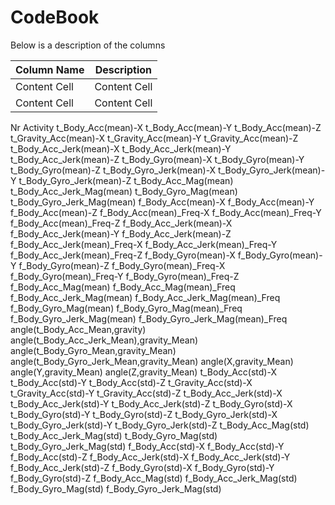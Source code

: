 # CodeBook

Below is a description of the columns

Column Name   | Description
------------- | -------------
Content Cell  | Content Cell
Content Cell  | Content Cell

Nr	Activity	t_Body_Acc(mean)-X	t_Body_Acc(mean)-Y	t_Body_Acc(mean)-Z	t_Gravity_Acc(mean)-X	t_Gravity_Acc(mean)-Y	t_Gravity_Acc(mean)-Z	t_Body_Acc_Jerk(mean)-X	t_Body_Acc_Jerk(mean)-Y	t_Body_Acc_Jerk(mean)-Z	t_Body_Gyro(mean)-X	t_Body_Gyro(mean)-Y	t_Body_Gyro(mean)-Z	t_Body_Gyro_Jerk(mean)-X	t_Body_Gyro_Jerk(mean)-Y	t_Body_Gyro_Jerk(mean)-Z	t_Body_Acc_Mag(mean)	t_Body_Acc_Jerk_Mag(mean)	t_Body_Gyro_Mag(mean)	t_Body_Gyro_Jerk_Mag(mean)	f_Body_Acc(mean)-X	f_Body_Acc(mean)-Y	f_Body_Acc(mean)-Z	f_Body_Acc(mean)_Freq-X	f_Body_Acc(mean)_Freq-Y	f_Body_Acc(mean)_Freq-Z	f_Body_Acc_Jerk(mean)-X	f_Body_Acc_Jerk(mean)-Y	f_Body_Acc_Jerk(mean)-Z	f_Body_Acc_Jerk(mean)_Freq-X	f_Body_Acc_Jerk(mean)_Freq-Y	f_Body_Acc_Jerk(mean)_Freq-Z	f_Body_Gyro(mean)-X	f_Body_Gyro(mean)-Y	f_Body_Gyro(mean)-Z	f_Body_Gyro(mean)_Freq-X	f_Body_Gyro(mean)_Freq-Y	f_Body_Gyro(mean)_Freq-Z	f_Body_Acc_Mag(mean)	f_Body_Acc_Mag(mean)_Freq	f_Body_Acc_Jerk_Mag(mean)	f_Body_Acc_Jerk_Mag(mean)_Freq	f_Body_Gyro_Mag(mean)	f_Body_Gyro_Mag(mean)_Freq	f_Body_Gyro_Jerk_Mag(mean)	f_Body_Gyro_Jerk_Mag(mean)_Freq	angle(t_Body_Acc_Mean,gravity)	angle(t_Body_Acc_Jerk_Mean),gravity_Mean)	angle(t_Body_Gyro_Mean,gravity_Mean)	angle(t_Body_Gyro_Jerk_Mean,gravity_Mean)	angle(X,gravity_Mean)	angle(Y,gravity_Mean)	angle(Z,gravity_Mean)	t_Body_Acc(std)-X	t_Body_Acc(std)-Y	t_Body_Acc(std)-Z	t_Gravity_Acc(std)-X	t_Gravity_Acc(std)-Y	t_Gravity_Acc(std)-Z	t_Body_Acc_Jerk(std)-X	t_Body_Acc_Jerk(std)-Y	t_Body_Acc_Jerk(std)-Z	t_Body_Gyro(std)-X	t_Body_Gyro(std)-Y	t_Body_Gyro(std)-Z	t_Body_Gyro_Jerk(std)-X	t_Body_Gyro_Jerk(std)-Y	t_Body_Gyro_Jerk(std)-Z	t_Body_Acc_Mag(std)	t_Body_Acc_Jerk_Mag(std)	t_Body_Gyro_Mag(std)	t_Body_Gyro_Jerk_Mag(std)	f_Body_Acc(std)-X	f_Body_Acc(std)-Y	f_Body_Acc(std)-Z	f_Body_Acc_Jerk(std)-X	f_Body_Acc_Jerk(std)-Y	f_Body_Acc_Jerk(std)-Z	f_Body_Gyro(std)-X	f_Body_Gyro(std)-Y	f_Body_Gyro(std)-Z	f_Body_Acc_Mag(std)	f_Body_Acc_Jerk_Mag(std)	f_Body_Gyro_Mag(std)	f_Body_Gyro_Jerk_Mag(std)
